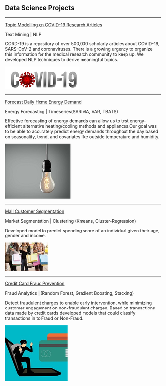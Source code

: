 ## Data Science Projects

---

 

[Topic Modelling on COVID-19 Research Articles](https://github.com/sa23430/CORD19)

Text Mining | NLP

CORD-19 is a repository of over 500,000 scholarly articles about COVID-19, SARS-CoV-2 and coronaviruses. There is a growing urgency to organize this information for the medical research community to keep up. We developed NLP techniques to derive meaningful topics.

<img src="images/covid.jpg?raw=true"/>

---
[Forecast Daily Home Energy Demand](https://github.com/sa23430/Forecast_Daily_Home_Energy_Demand)

Energy Forecasting | Timeseries(SARIMA, VAR, TBATS)

Effective forecasting of energy demands can allow us to test energy-efficient alternative heating/cooling methods and appliances.Our goal was to be able to accurately predict energy demands throughout the day based on seasonality, trend, and covariates like outside temperature and humidity.


<img src="images/Picture1.jpg?raw=true"/>


---
[Mall Customer Segmentation ](http://example.com/)

Market Segmentation | Clustering (Kmeans, Cluster-Regression)

Developed model to predict spending score of an individual given their age, gender and income. 

<img src="images/mall.jpg?raw=true"/>

---

[Credit Card Fraud Prevention ](https://github.com/sa23430/Fraud_detection)

Fraud Analytics | (Random Forest, Gradient Boosting, Stacking)

Detect fraudulent charges to enable early intervention, while minimizing customer engagement on non-fraudulent charges. Based on transactions data made by credit cards developed models that could classify transactions in to Fraud or Non-Fraud.

<img src="images/Picture2.jpg?raw=true"/>
